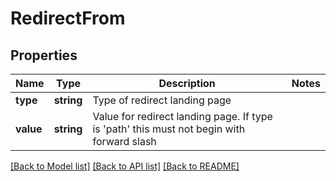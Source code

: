 # RedirectFrom

## Properties
Name | Type | Description | Notes
------------ | ------------- | ------------- | -------------
**type** | **string** | Type of redirect landing page | 
**value** | **string** | Value for redirect landing page.  If type is &#39;path&#39; this must not begin with forward slash | 

[[Back to Model list]](../README.md#documentation-for-models) [[Back to API list]](../README.md#documentation-for-api-endpoints) [[Back to README]](../README.md)


